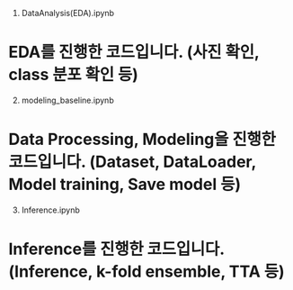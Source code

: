 1. DataAnalysis(EDA).ipynb
# EDA를 진행한 코드입니다. (사진 확인, class 분포 확인 등)

2. modeling_baseline.ipynb
# Data Processing, Modeling을 진행한 코드입니다. (Dataset, DataLoader, Model training, Save model 등)

3. Inference.ipynb
# Inference를 진행한 코드입니다. (Inference, k-fold ensemble, TTA 등)
